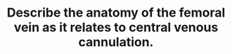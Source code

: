 ---
title: "Describe the anatomy of the femoral vein as it relates to central venous cannulation."
entityType: SAQ
exam: PEX
college: CICM
year: 2024
sitting: A
question: 8
passRate: 22
EC_expectedDomains:
- "the location; the boundaries (anterior/posterior, superior/inferior, medial/lateral); a description of the contents of that area and layers; and the relevant surface anatomy"
- "a description of the femoral triangle and boundaries, the origin and termination of femoral vein along with its tributaries, the relationship of the femoral vein to different structures in the triangle and information about femoral sheath and its contents"
- "detailing the surface anatomy of femoral vein relevant to cannulation"
EC_extraCredit:
EC_errorsCommon:
- "details of femoral vein cannulation technique, complications and the risks associated with femoral venous access was not required."
---